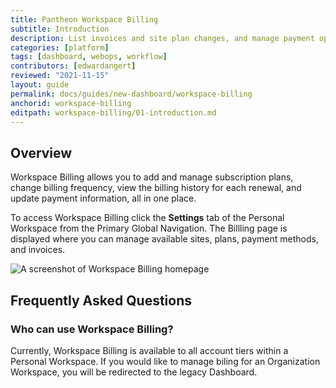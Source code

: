 ```yaml
---
title: Pantheon Workspace Billing
subtitle: Introduction
description: List invoices and site plan changes, and manage payment options in the New Dashboard.
categories: [platform]
tags: [dashboard, webops, workflow]
contributors: [edwardangert]
reviewed: "2021-11-15"
layout: guide
permalink: docs/guides/new-dashboard/workspace-billing
anchorid: workspace-billing
editpath: workspace-billing/01-introduction.md
---
```



## Overview

Workspace Billing allows you to add and manage subscription plans, change billing frequency, view the billing history for each renewal, and update payment information, all in one place.

To access Workspace Billing click the **Settings** tab of the Personal Workspace from the Primary Global Navigation. The Billling page is displayed where you can manage available sites, plans, payment methods, and invoices.

![A screenshot of Workspace Billing homepage](../../../images/dashboard/new-dashboard/workspace-billing-home.png)


## Frequently Asked Questions

### Who can use Workspace Billing?

Currently, Workspace Billing is available to all account tiers within a Personal Workspace. If you would like to manage biling for an Organization Workspace, you will be redirected to the legacy Dashboard. 
